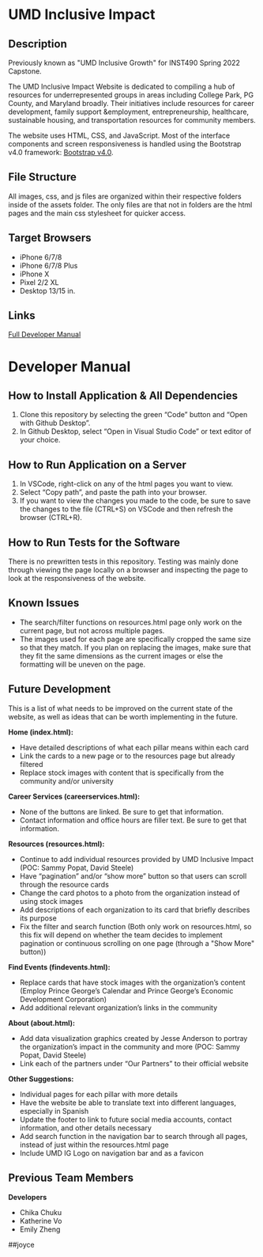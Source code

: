 # UMD Inclusive Impact
## Description

Previously known as "UMD Inclusive Growth" for INST490 Spring 2022 Capstone.

The UMD Inclusive Impact Website is dedicated to compiling a hub of resources for underrepresented groups in areas including College Park, PG County, and Maryland broadly. Their initiatives include resources for career development, family support &employment, entrepreneurship, healthcare, sustainable housing, and transportation resources for community members. 

The website uses HTML, CSS, and JavaScript. Most of the interface components and screen responsiveness is handled using the Bootstrap v4.0 framework: [Bootstrap v4.0](https://getbootstrap.com/docs/4.0/getting-started/introduction/).

## File Structure
All images, css, and js files are organized within their respective folders inside of the assets folder. The only files are that not in folders are the html pages and the main css stylesheet for quicker access.

## Target Browsers
* iPhone 6/7/8 
* iPhone 6/7/8 Plus
* iPhone X
* Pixel 2/2 XL
* Desktop 13/15 in.

## Links
[Full Developer Manual](https://docs.google.com/document/d/1shYa3CAv9BvmUMrFd6GH0YYDdt7zFlkMq6LDTYGV7Ew/edit?usp=sharing)

# Developer Manual
## How to Install Application & All Dependencies
1. Clone this repository by selecting the green “Code” button and “Open with Github Desktop”.
2. In Github Desktop, select “Open in Visual Studio Code” or text editor of your choice.

## How to Run Application on a Server
1. In VSCode, right-click on any of the html pages you want to view.
2. Select “Copy path”, and paste the path into your browser.
3. If you want to view the changes you made to the code, be sure to save the changes to the file (CTRL+S) on VSCode and then refresh the browser (CTRL+R).

## How to Run Tests for the Software
There is no prewritten tests in this repository. Testing was mainly done through viewing the page locally on a browser and inspecting the page to look at the responsiveness of the website.

## Known Issues
* The search/filter functions on resources.html page only work on the current page, but not across multiple pages.
* The images used for each page are specifically cropped the same size so that they match. If you plan on replacing the images, make sure that they fit the same dimensions as the current images or else the formatting will be uneven on the page.

## Future Development
This is a list of what needs to be improved on the current state of the website, as well as ideas that can be worth implementing in the future.

**Home (index.html):**
* Have detailed descriptions of what each pillar means within each card
* Link the cards to a new page or to the resources page but already filtered
* Replace stock images with content that is specifically from the community and/or university

**Career Services (careerservices.html):**
* None of the buttons are linked. Be sure to get that information.
* Contact information and office hours are filler text. Be sure to get that information.

**Resources (resources.html):**
* Continue to add individual resources provided by UMD Inclusive Impact (POC: Sammy Popat, David Steele)
* Have “pagination” and/or “show more” button so that users can scroll through the resource cards
* Change the card photos to a photo from the organization instead of using stock images
* Add descriptions of each organization to its card that briefly describes its purpose
* Fix the filter and search function (Both only work on resources.html, so this fix will depend on whether the team decides to implement pagination or continuous scrolling on one page (through a "Show More" button))

**Find Events (findevents.html):**
* Replace cards that have stock images with the organization’s content (Employ Prince George’s Calendar and Prince George’s Economic Development Corporation)
* Add additional relevant organization’s links in the community

**About (about.html):**
* Add data visualization graphics created by Jesse Anderson to portray the organization’s impact in the community and more (POC: Sammy Popat, David Steele)
* Link each of the partners under “Our Partners” to their official website

**Other Suggestions:**
* Individual pages for each pillar with more details
* Have the website be able to translate text into different languages, especially in Spanish
* Update the footer to link to future social media accounts, contact information, and other details necessary
* Add search function in the navigation bar to search through all pages, instead of just within the resources.html page
* Include UMD IG Logo on navigation bar and as a favicon

## Previous Team Members
**Developers**
* Chika Chuku
* Katherine Vo
* Emily Zheng


##joyce 